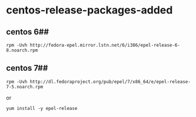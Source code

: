 # centos-release-packages-added

## centos 6##
```shell
rpm -Uvh http://fedora-epel.mirror.lstn.net/6/i386/epel-release-6-8.noarch.rpm   
```
## centos 7##
```shell
rpm -Uvh http://dl.fedoraproject.org/pub/epel/7/x86_64/e/epel-release-7-5.noarch.rpm
```
or 
```shell
yum install -y epel-release
```
